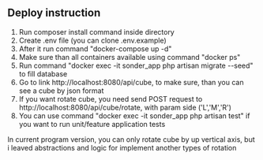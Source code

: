 ## Deploy instruction

1. Run composer install command inside directory
2. Create .env file (you can clone .env.example)
3. After it run command "docker-compose up -d"
4. Make sure than all containers available using command "docker ps"
5. Run command "docker exec -it sonder_app php artisan migrate --seed" to fill database
6. Go to link http://localhost:8080/api/cube, to make sure, than you can see a cube by json format
7. If you want rotate cube, you need send POST request to http://localhost:8080/api/cube/rotate, with param side ('L','M','R')
8. You can use command  "docker exec -it sonder_app php artisan test" if you want to run unit/feature application tests

In current program version, you can only rotate cube by up vertical axis, but i leaved abstractions and logic for implement another types of rotation 
